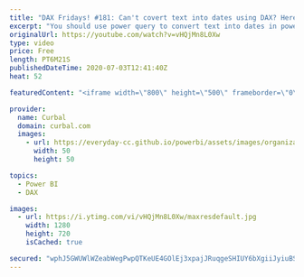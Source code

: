 ```yaml
---
title: "DAX Fridays! #181: Can't covert text into dates using DAX? Here is why..."
excerpt: "You should use power query to convert text into dates in power bi, but if you have a direct query or live connection and you need to do it in DAX, here is a tutorial of what works, what doesnt and what to watch for.  Enjoy!  Here you can download all the pbix files: https://curbal.com/donwload-center"
originalUrl: https://youtube.com/watch?v=vHQjMn8L0Xw
type: video
price: Free
length: PT6M21S
publishedDateTime: 2020-07-03T12:41:40Z
heat: 52

featuredContent: "<iframe width=\"800\" height=\"500\" frameborder=\"0\" src=\"https://www.youtube.com/embed/vHQjMn8L0Xw\" allow=\"accelerometer; autoplay; encrypted-media; gyroscope; picture-in-picture\" allowfullscreen></iframe>"

provider:
  name: Curbal
  domain: curbal.com
  images:
    - url: https://everyday-cc.github.io/powerbi/assets/images/organizations/curbal.com-50x50.jpg
      width: 50
      height: 50

topics:
  - Power BI
  - DAX

images:
  - url: https://i.ytimg.com/vi/vHQjMn8L0Xw/maxresdefault.jpg
    width: 1280
    height: 720
    isCached: true

secured: "wphJ5GWUWlWZeabWegPwpQTKeUE4GOlEj3xpajJRuqgeSHIUY6bXgiiJyiuBSLOXegMB4uLhSX336Jw+0Ui5r8K2r25ogEjWAyuPYac/c2ZgX81KTcmfwLO7xTfAF1N0RUD3agtffe/JiXNy7zXgE2XAFrctZC3qmd1xxofY8bu78i/H4dJWvIrWOPbTtizV/gGOiolm7KtJmkmzY5G7yL8fYhXrM6Z+Pavr5qsVuXYT0+0yLo9KzWvRt9X70t+zrLTVmNGsQm2XTExu6Q2E1SNPgUfweg2uOSfjpRt3Z/v2Q6fV/CQeyVtn4bykPqLr0djZc6MEGpbX7wLzY59n5mEynT2aIxwg3ZNjT+jCrNjBaaM6WnfR0yfeqfvTwPf9JSjnX27OMuePpWy3hGNavAMaTHryIMZEjjdpY+dq+94=;ELwQMFoeTS0qkGk+h2uwww=="
---
```


